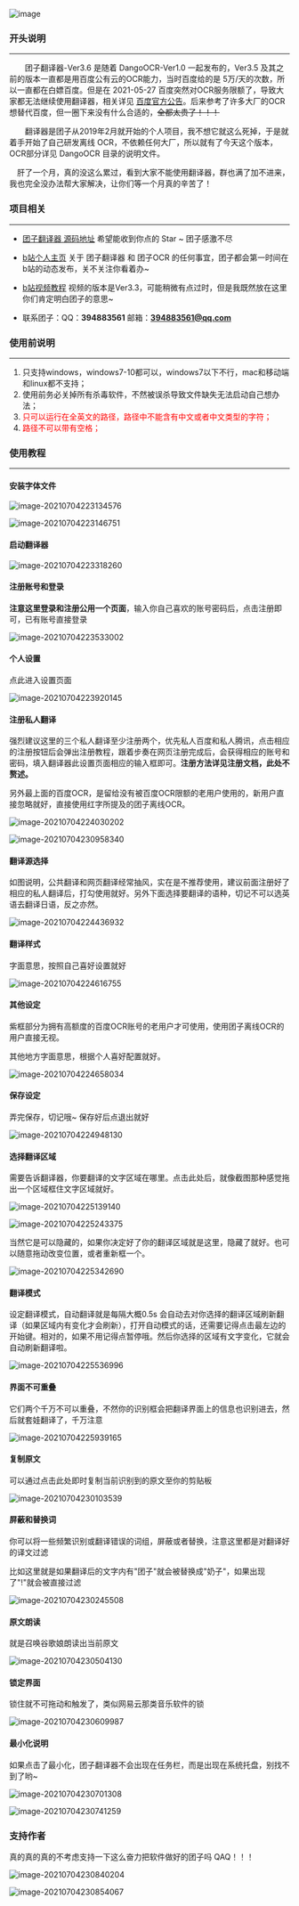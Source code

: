 ![image](https://github.com/PantsuDango/ImageHub/blob/master/DangoTranslate/Ver3.6/%E5%B0%81%E9%9D%A2.png)


### 开头说明

---

&emsp;&emsp;团子翻译器-Ver3.6 是随着 DangoOCR-Ver1.0 一起发布的，Ver3.5 及其之前的版本一直都是用百度公有云的OCR能力，当时百度给的是 5万/天的次数，所以一直都在白嫖百度。但是在 2021-05-27 百度突然对OCR服务限额了，导致大家都无法继续使用翻译器，相关详见 [百度官方公告](https://ai.baidu.com/support/news?action=detail&id=2390)。后来参考了许多大厂的OCR想替代百度，但一圈下来没有什么合适的，~~全都太贵了！！！~~

&emsp;&emsp;翻译器是团子从2019年2月就开始的个人项目，我不想它就这么死掉，于是就着手开始了自己研发离线 OCR，不依赖任何大厂，所以就有了今天这个版本，OCR部分详见 DangoOCR 目录的说明文件。

&emsp;肝了一个月，真的没这么累过，看到大家不能使用翻译器，群也满了加不进来，我也完全没办法帮大家解决，让你们等一个月真的辛苦了！



### 项目相关

---

+ [团子翻译器 源码地址](https://github.com/PantsuDango/Dango-Translator)  希望能收到你点的 Star ~ 团子感激不尽

+ [b站个人主页](https://space.bilibili.com/227927)  关于 团子翻译器 和 团子OCR 的任何事宜，团子都会第一时间在b站的动态发布，关不关注你看着办~

+ [b站视频教程](https://www.bilibili.com/video/BV1gp4y1Q7Ts) 视频的版本是Ver3.3，可能稍微有点过时，但是我既然放在这里你们肯定明白团子的意思~

+ 联系团子：QQ：**394883561**               邮箱：**394883561@qq.com**



### 使用前说明

---

1. 只支持windows，windows7-10都可以，windows7以下不行，mac和移动端和linux都不支持；
2. 使用前务必关掉所有杀毒软件，不然被误杀导致文件缺失无法启动自己想办法；
3. <span style="color:red;">只可以运行在全英文的路径，路径中不能含有中文或者中文类型的字符；</span>
4. <span style="color:red;">路径不可以带有空格；</span>



### 使用教程

---

#### 安装字体文件

![image-20210704223134576](https://github.com/PantsuDango/ImageHub/blob/master/DangoTranslate/Ver3.6/%E5%AD%97%E4%BD%931.png)

![image-20210704223146751](https://github.com/PantsuDango/ImageHub/blob/master/DangoTranslate/Ver3.6/%E5%AD%97%E4%BD%932.png)



#### 启动翻译器

![image-20210704223318260](https://github.com/PantsuDango/ImageHub/blob/master/DangoTranslate/Ver3.6/%E5%90%AF%E5%8A%A8.png)



#### 注册账号和登录

**注意这里登录和注册公用一个页面**，输入你自己喜欢的账号密码后，点击注册即可，已有账号直接登录

![image-20210704223533002](https://github.com/PantsuDango/ImageHub/blob/master/DangoTranslate/Ver3.6/%E7%99%BB%E5%BD%95.png)



#### 个人设置

点此进入设置页面

![image-20210704223920145](https://github.com/PantsuDango/ImageHub/blob/master/DangoTranslate/Ver3.6/%E8%AE%BE%E7%BD%AE.png)



#### 注册私人翻译

强烈建议这里的三个私人翻译至少注册两个，优先私人百度和私人腾讯，点击相应的注册按钮后会弹出注册教程，跟着步奏在网页注册完成后，会获得相应的账号和密码，填入翻译器此设置页面相应的输入框即可。**注册方法详见注册文档，此处不赘述。**

另外最上面的百度OCR，是留给没有被百度OCR限额的老用户使用的，新用户直接忽略就好，直接使用红字所提及的团子离线OCR。

![image-20210704224030202](https://github.com/PantsuDango/ImageHub/blob/master/DangoTranslate/Ver3.6/%E6%B3%A8%E5%86%8C%E7%BF%BB%E8%AF%911.png)

![image-20210704230958340](https://github.com/PantsuDango/ImageHub/blob/master/DangoTranslate/Ver3.6/%E6%B3%A8%E5%86%8C%E7%BF%BB%E8%AF%912.png)



#### 翻译源选择

如图说明，公共翻译和网页翻译经常抽风，实在是不推荐使用，建议前面注册好了相应的私人翻译后，打勾使用就好。另外下面选择要翻译的语种，切记不可以选英语去翻译日语，反之亦然。

![image-20210704224436932](https://github.com/PantsuDango/ImageHub/blob/master/DangoTranslate/Ver3.6/%E7%BF%BB%E8%AF%91%E6%BA%90%E9%80%89%E6%8B%A9.png)



#### 翻译样式

字面意思，按照自己喜好设置就好

![image-20210704224616755](https://github.com/PantsuDango/ImageHub/blob/master/DangoTranslate/Ver3.6/%E7%BF%BB%E8%AF%91%E6%A0%B7%E5%BC%8F.png)

#### 其他设定

紫框部分为拥有高额度的百度OCR账号的老用户才可使用，使用团子离线OCR的用户直接无视。

其他地方字面意思，根据个人喜好配置就好。

![image-20210704224658034](https://github.com/PantsuDango/ImageHub/blob/master/DangoTranslate/Ver3.6/%E5%85%B6%E4%BB%96%E8%AE%BE%E5%AE%9A.png)



#### 保存设定

弄完保存，切记哦~ 保存好后点退出就好

![image-20210704224948130](https://github.com/PantsuDango/ImageHub/blob/master/DangoTranslate/Ver3.6/%E4%BF%9D%E5%AD%98%E8%AE%BE%E5%AE%9A.png)

#### 选择翻译区域

需要告诉翻译器，你要翻译的文字区域在哪里。点击此处后，就像截图那种感觉拖出一个区域框住文字区域就好。

![image-20210704225139140](https://github.com/PantsuDango/ImageHub/blob/master/DangoTranslate/Ver3.6/%E7%BF%BB%E8%AF%91%E5%8C%BA%E5%9F%9F1.png)

![image-20210704225243375](https://github.com/PantsuDango/ImageHub/blob/master/DangoTranslate/Ver3.6/%E7%BF%BB%E8%AF%91%E5%8C%BA%E5%9F%9F2.png)

当然它是可以隐藏的，如果你决定好了你的翻译区域就是这里，隐藏了就好。也可以随意拖动改变位置，或者重新框一个。

![image-20210704225342690](https://github.com/PantsuDango/ImageHub/blob/master/DangoTranslate/Ver3.6/%E7%BF%BB%E8%AF%91%E5%8C%BA%E5%9F%9F3.png)



#### 翻译模式

设定翻译模式，自动翻译就是每隔大概0.5s 会自动去对你选择的翻译区域刷新翻译（如果区域内有变化才会刷新），打开自动模式的话，还需要记得点击最左边的开始键。相对的，如果不用记得点暂停哦。然后你选择的区域有文字变化，它就会自动刷新翻译啦。

![image-20210704225536996](https://github.com/PantsuDango/ImageHub/blob/master/DangoTranslate/Ver3.6/%E7%BF%BB%E8%AF%91%E6%A8%A1%E5%BC%8F.png)



#### 界面不可重叠

它们两个千万不可以重叠，不然你的识别框会把翻译界面上的信息也识别进去，然后就套娃翻译了，千万注意

![image-20210704225939165](https://github.com/PantsuDango/ImageHub/blob/master/DangoTranslate/Ver3.6/%E7%95%8C%E9%9D%A2%E4%B8%8D%E5%8F%AF%E4%BB%A5%E9%87%8D%E5%8F%A0.png)



#### 复制原文

可以通过点击此处即时复制当前识别到的原文至你的剪贴板

![image-20210704230103539](https://github.com/PantsuDango/ImageHub/blob/master/DangoTranslate/Ver3.6/%E5%A4%8D%E5%88%B6%E5%8E%9F%E6%96%87.png)



#### 屏蔽和替换词

你可以将一些频繁识别或翻译错误的词组，屏蔽或者替换，注意这里都是对翻译好的译文过滤

比如这里就是如果翻译后的文字内有"团子"就会被替换成"奶子"，如果出现了"!"就会被直接过滤

![image-20210704230245508](https://github.com/PantsuDango/ImageHub/blob/master/DangoTranslate/Ver3.6/%E5%B1%8F%E8%94%BD%E8%AF%8D.png)



#### 原文朗读

就是召唤谷歌娘朗读出当前原文

![image-20210704230504130](https://github.com/PantsuDango/ImageHub/blob/master/DangoTranslate/Ver3.6/%E6%9C%97%E8%AF%BB%E5%8E%9F%E6%96%87.png)



#### 锁定界面

锁住就不可拖动和触发了，类似网易云那类音乐软件的锁

![image-20210704230609987](https://github.com/PantsuDango/ImageHub/blob/master/DangoTranslate/Ver3.6/%E9%94%81%E5%AE%9A%E7%95%8C%E9%9D%A2.png)



#### 最小化说明

如果点击了最小化，团子翻译器不会出现在任务栏，而是出现在系统托盘，别找不到了哟~

![image-20210704230701308](https://github.com/PantsuDango/ImageHub/blob/master/DangoTranslate/Ver3.6/%E6%9C%80%E5%B0%8F%E5%8C%961.png)

![image-20210704230741259](https://github.com/PantsuDango/ImageHub/blob/master/DangoTranslate/Ver3.6/%E6%9C%80%E5%B0%8F%E5%8C%962.png)



### 支持作者

真的真的真的不考虑支持一下这么奋力把软件做好的团子吗 QAQ！！！

![image-20210704230840204](https://github.com/PantsuDango/ImageHub/blob/master/DangoTranslate/Ver3.6/%E6%94%AF%E6%8C%81%E4%BD%9C%E8%80%851.png)

![image-20210704230854067](https://github.com/PantsuDango/ImageHub/blob/master/DangoTranslate/Ver3.6/%E6%94%AF%E6%8C%81%E4%BD%9C%E8%80%852.png)









